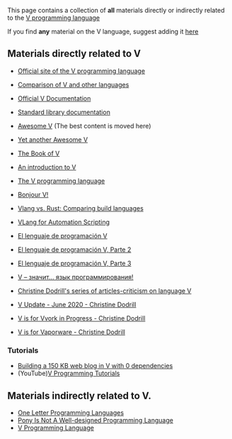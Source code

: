 This page contains a collection of **all** materials directly or indirectly related to the [V programming language](https://vlang.io/)

If you find **any** material on the V language, suggest adding it [here](https://github.com/koplenov/vbyexample/issues/new)

## Materials directly related to V

* [Official site of the V programming language](https://vlang.io/)
* [Comparison of V and other languages](https://vlang.io/compare)
* [Official V Documentation](https://github.com/vlang/v/blob/master/doc/docs.md)
* [Standard library documentation](http://modules.vlang.io/)

* [Awesome V](https://github.com/vlang/awesome-v) (The best content is moved here)
* [Yet another Awesome V](https://github.com/marceloneppel/awesome-v)


* [The Book of V](https://the-book-of-v.readthedocs.io/en/latest/)
* [An introduction to V](https://simonknott.de/articles/VLang.html)
* [The V programming language](https://dev.to/koddr/good-to-know-the-v-programming-language-k5b)
* [Bonjour V!](https://dev.to/pratikgchaudhari/bonjour-v-9e6)
* [Vlang vs. Rust: Comparing build languages](https://blog.logrocket.com/v-lang-vs-rust-comparing-build-languages/)
* [VLang for Automation Scripting](https://levelup.gitconnected.com/vlang-for-automation-scripting-5d977ee97de)

* [El lenguaje de programación V](https://emanuelpeg.blogspot.com/2020/01/el-lenguaje-de-programacion-v.html)
* [El lenguaje de programación V, Parte 2](https://emanuelpeg.blogspot.com/2020/01/el-lenguaje-de-programacion-v-parte-2.html)
* [El lenguaje de programación V, Parte 3](https://emanuelpeg.blogspot.com/2020/01/el-lenguaje-de-programacion-v-parte-3.html)

* [V – значит... язык программирования!](https://proglib.io/p/v-znachit-yazyk-programmirovaniya-2020-02-23)


* [Christine Dodril](https://christine.website/)[l's series of articles-criticism on language V](https://christine.website/blog/series/v)
* [V Update - June 2020 - Christine Dodrill](https://christine.website/blog/vlang-update-2020-06-17)
* [V is for Vvork in Progress - Christine Dodrill](https://christine.website/blog/v-vvork-in-progress-2020-01-03)
* [V is for Vaporware - Christine Dodrill](https://christine.website/blog/v-vaporware-2019-06-23)

### Tutorials
* [Building a 150 KB web blog in V with 0 dependencies](https://github.com/vlang/v/tree/master/tutorials/building_a_simple_web_blog_with_vweb)
* (YouTube)[V Programming Tutorials](https://www.youtube.com/playlist?list=PLEPMhdsq-gNpFr40A-ZnX-Hu9l-Sp5Oc_)

## Materials indirectly related to V.

* [One Letter Programming Languages](https://beza1e1.tuxen.de/one_letter_proglangs.html)
* [Pony Is Not A Well-designed Programming Language](https://tryingtobeawesome.com/pony/)
* [V Programming Language](http://copyfree.org/resources/works#V%20Programming%20Language)
